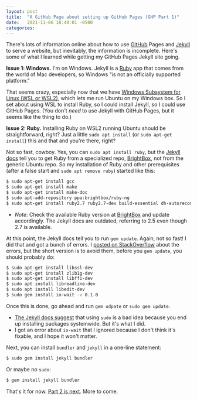```yaml
---
layout: post
title:  "A GitHub Page about setting up GitHub Pages (GHP Part 1)"
date:   2021-11-06 18:40:01 -0500
categories: 
---
```

There's lots of information online about how to use [GitHub](https://docs.github.com/en/pages) Pages and [Jekyll](https://jekyllrb.com/) to serve a website, but inevitably, the information is incomplete. Here's some of what I learned while getting my GitHub Pages Jekyll site going.

**Issue 1: Windows.** I'm on Windows. Jekyll is a [Ruby](https://www.ruby-lang.org/en/) app that comes from the world of Mac developers, so Windows "is not an officially supported platform." 

That seems crazy, especially now that we have [Windows Subsystem for Linux (WSL or WSL2)](https://docs.microsoft.com/en-us/windows/wsl/about), which lets me run Ubuntu on my Windows box. So I set about using WSL to install Ruby, so I could install Jekyll, so I could use GitHub Pages. (You don't *need* to use Jekyll with GitHub Pages, but it seems like the thing to do.) 

**Issue 2: Ruby.** Installing Ruby on WSL2 running Ubuntu should be straightforward, right? Just a little `sudo apt install` (or `sudo apt-get install`) this and that and you're there, right? 

Not so fast, cowboy. Yes, you can `sudo apt install ruby`, but the [Jekyll docs](https://jekyllrb.com/docs/installation/windows/) tell you to get Ruby from a specialized repo, [BrightBox](https://www.brightbox.com/docs/ruby/ubuntu/), not from the generic Ubuntu repo. So my installation of Ruby and other prerequisites (after a false start and `sudo apt remove ruby`) started like this:
```bash
$ sudo apt-get install gcc
$ sudo apt-get install make
$ sudo apt-get install make-doc
$ sudo apt-add-repository ppa:brightbox/ruby-ng
$ sudo apt-get install ruby2.7 ruby2.7-dev build-essential dh-autoreconf
```
- *Note*: Check the available Ruby version at [BrightBox](https://www.brightbox.com/docs/ruby/ubuntu/) and update accordingly. The Jekyll docs are outdated, referring to 2.5 even though 2.7 is available.

At this point, the Jekyll docs tell you to run `gem update`. Again, not so fast! I did that and got a bunch of errors. I [posted on StackOverflow](https://stackoverflow.com/questions/69866170/how-do-i-provide-configuration-options-for-a-ruby-makefile-wsl-ubuntu-20-04) about the errors, but the short version is to avoid them, before you `gem update`, you should probably do:
```bash
$ sudo apt-get install libssl-dev
$ sudo apt-get install zlib1g-dev
$ sudo apt-get install libffi-dev
$ sudo apt install libreadline-dev 
$ sudo apt install libedit-dev
$ sudo gem install io-wait -v 0.1.0 
```
Once this is done, go ahead and run `gem udpate` or `sudo gem update`. 
- [The Jekyll docs suggest](https://jekyllrb.com/docs/troubleshooting/#no-sudo) that using `sudo` is a bad idea because you end up installing packages systemwide. But it's what I did.
- I got an error about `io-wait` that I ignored because I don't think it's fixable, and I hope it won't matter. 

Next, you can install `bundler` and `jekyll` in a one-line statement:
```bash
$ sudo gem install jekyll bundler
```
Or maybe no `sudo`: 
```bash
$ gem install jekyll bundler
```
That's it for now. [Part 2 is next](/2021/11/07/github-pages-part2-concepts.html). More to come.
